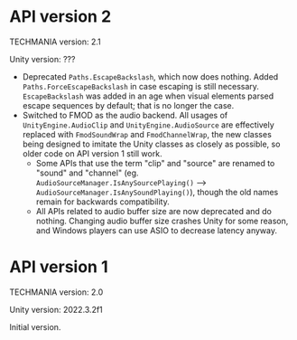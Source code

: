 # API version 2

TECHMANIA version: 2.1

Unity version: ???

* Deprecated `Paths.EscapeBackslash`, which now does nothing. Added `Paths.ForceEscapeBackslash` in case escaping is still necessary. `EscapeBackslash` was added in an age when visual elements parsed escape sequences by default; that is no longer the case.
* Switched to FMOD as the audio backend. All usages of `UnityEngine.AudioClip` and `UnityEngine.AudioSource` are effectively replaced with `FmodSoundWrap` and `FmodChannelWrap`, the new classes being designed to imitate the Unity classes as closely as possible, so older code on API version 1 still work.
    * Some APIs that use the term "clip" and "source" are renamed to "sound" and "channel" (eg. `AudioSourceManager.IsAnySourcePlaying()` --> `AudioSourceManager.IsAnySoundPlaying()`), though the old names remain for backwards compatibility.
    * All APIs related to audio buffer size are now deprecated and do nothing. Changing audio buffer size crashes Unity for some reason, and Windows players can use ASIO to decrease latency anyway.

# API version 1

TECHMANIA version: 2.0

Unity version: 2022.3.2f1

Initial version.